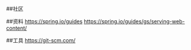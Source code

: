 ##社区

##资料
https://spring.io/guides
https://spring.io/guides/gs/serving-web-content/

##工具
https://git-scm.com/